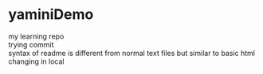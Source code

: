 # yaminiDemo
my learning repo
<br>
trying commit
<br>
syntax of readme is different from normal text files but similar to basic html
<br>
changing in local